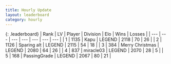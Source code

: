 ```yaml
---
title: Hourly Update
layout: leaderboard
category: hourly
---
```


{: .leaderboard}
| Rank | LV | Player | Division | Elo | Wins | Losses |
| --- | --- | --- | --- | --- | --- | --- |
| <span data-change="0">1</span> | 1135 | <span title="ID: 204953">Kapu</span> | LEGEND | <span data-change="0">2118</span> | <span data-change="0">70</span> | <span data-change="0">26</span> |
| <span data-change="0">2</span> | 1126 | <span title="ID: 203132">Sparing alt</span> | LEGEND | <span data-change="0">2115</span> | <span data-change="0">54</span> | <span data-change="0">18</span> |
| <span data-change="0">3</span> | 384 | <span title="ID: 382502">Merry Christmas</span> | LEGEND | <span data-change="0">2080</span> | <span data-change="0">64</span> | <span data-change="0">26</span> |
| <span data-change="2">4</span> | 837 | <span title="ID: 416373">miracle03</span> | LEGEND | <span data-change="9">2070</span> | <span data-change="2">28</span> | <span data-change="0">5</span> |
| <span data-change="-1">5</span> | 168 | <span title="ID: 421732">PassingGrade</span> | LEGEND | <span data-change="0">2067</span> | <span data-change="0">80</span> | <span data-change="0">21</span> |